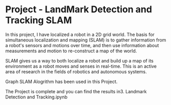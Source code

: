# Project - LandMark Detection and Tracking SLAM


In this project, I have localized a robot in a 2D grid world. The basis for simultaneous localization and mapping (SLAM) is to gather information from a robot's sensors and motions over time, and then use information about measurements and motion to re-construct a map of the world.

SLAM gives us a way to both localize a robot and build up a map of its environment as a robot moves and senses in real-time. This is an active area of research in the fields of robotics and autonomous systems.

Graph SLAM Alogrithm has been used in this Project.

The Project is complete and you can find the results in3. Landmark Detection and Tracking.ipynb
